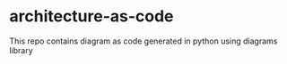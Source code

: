 # architecture-as-code
This repo contains diagram as code generated in python using diagrams library 
